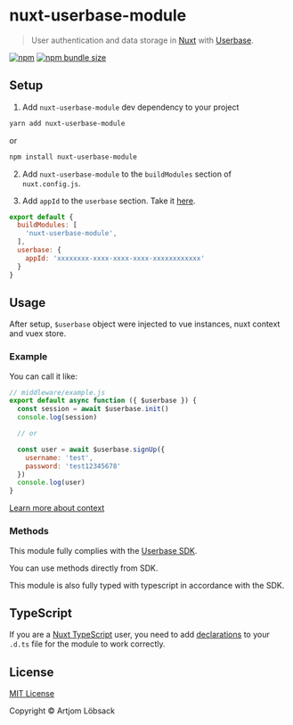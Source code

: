# nuxt-userbase-module
> User authentication and data storage in
[Nuxt](https://nuxtjs.org) with [Userbase](https://userbase.com).

[![npm](https://img.shields.io/npm/v/nuxt-userbase-module?style=plastic)](https://www.npmjs.com/package/nuxt-userbase-module)
[![npm bundle size](https://img.shields.io/bundlephobia/minzip/nuxt-userbase-module?style=plastic)](https://www.npmjs.com/package/nuxt-userbase-module)

## Setup

1. Add `nuxt-userbase-module` dev dependency to your project

```sh
yarn add nuxt-userbase-module
```
or
```sh
npm install nuxt-userbase-module
```

2. Add `nuxt-userbase-module` to the `buildModules` section of `nuxt.config.js`.

3. Add `appId` to the `userbase` section. Take it [here](https://v1.userbase.com/).

```js
export default {
  buildModules: [
    'nuxt-userbase-module',
  ],
  userbase: {
    appId: 'xxxxxxxx-xxxx-xxxx-xxxx-xxxxxxxxxxxx'
  }
}
```

## Usage

After setup, `$userbase` object were injected to vue instances, nuxt context and vuex store.


### Example
You can call it like:

```js
// middleware/example.js
export default async function ({ $userbase }) {
  const session = await $userbase.init()
  console.log(session)

  // or

  const user = await $userbase.signUp({
    username: 'test',
    password: 'test12345678'
  })
  console.log(user)
}
```
[Learn more about context](https://nuxtjs.org/api/context#__layout)


### Methods

This module fully complies with the [Userbase SDK](https://userbase.com/docs/sdk).

You can use methods directly from SDK.

This module is also fully typed with typescript in accordance with the SDK.


## TypeScript

If you are a [Nuxt TypeScript](https://typescript.nuxtjs.org) user, you need to add [declarations](./index.d.ts) to your `.d.ts` file for the module to work correctly.

## License

[MIT License](./LICENSE)

Copyright © Artjom Löbsack
